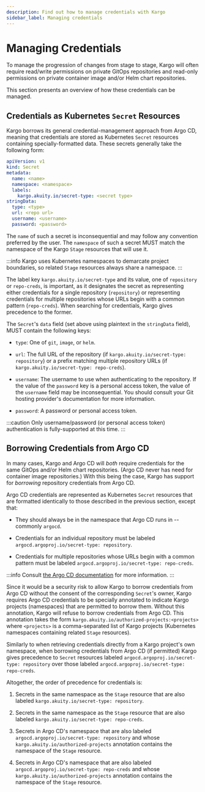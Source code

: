 ```yaml
---
description: Find out how to manage credentials with Kargo
sidebar_label: Managing credentials
---
```


# Managing Credentials

To manage the progression of changes from stage to stage, Kargo will
often require read/write permissions on private GitOps repositories and
read-only permissions on private container image and/or Helm chart repositories.

This section presents an overview of how these credentials can be managed.

## Credentials as Kubernetes `Secret` Resources

Kargo borrows its general credential-management approach from Argo CD, meaning
that credentials are stored as Kubernetes `Secret` resources containing
specially-formatted data. These secrets generally take the following form:

```yaml
apiVersion: v1
kind: Secret
metadata:
  name: <name>
  namespace: <namespace>
  labels:
    kargo.akuity.io/secret-type: <secret type>
stringData:
  type: <type>
  url: <repo url>
  username: <username>
  password: <password>
```

The `name` of such a secret is inconsequential and may follow any convention
preferred by the user. The `namespace` of such a secret MUST match the namespace
of the Kargo `Stage` resources that will use it.

:::info
Kargo uses Kubernetes namespaces to demarcate project boundaries, so related
`Stage` resources always share a namespace.
:::

The label key `kargo.akuity.io/secret-type` and its value, one of `repository`
or `repo-creds`, is important, as it designates the secret as representing
either credentials for a single repository (`repository`) or representing
credentials for multiple repositories whose URLs begin with a common pattern
(`repo-creds`). When searching for credentials, Kargo gives precedence to the
former.

The `Secret`'s `data` field (set above using plaintext in the `stringData`
field), MUST contain the following keys:

* `type`: One of `git`, `image`, or `helm`.

* `url`: The full URL of the repository (if `kargo.akuity.io/secret-type:
  repository`) or a prefix matching multiple repository URLs (if
  `kargo.akuity.io/secret-type: repo-creds`).

* `username`: The username to use when authenticating to the repository. If the
  value of the `password` key is a personal access token, the value of the
  `username` field may be inconsequential. You should consult your Git hosting
  provider's documentation for more information.

* `password`: A password or personal access token.

:::caution
Only username/password (or personal access token) authentication is
fully-supported at this time.
:::

## Borrowing Credentials from Argo CD

In many cases, Kargo and Argo CD will _both_ require credentials for the same
GitOps and/or Helm chart repositories. (Argo CD never has need for container
image repositories.) With this being the case, Kargo has support for _borrowing_
repository credentials from Argo CD.

Argo CD credentials are represented as Kubernetes `Secret` resources that are
formatted identically to those described in the previous section, except that:

* They should always be in the namespace that Argo CD runs in -- commonly
  `argocd`.

* Credentials for an individual repository must be labeled
  `argocd.argoproj.io/secret-type: repository`.

* Credentials for multiple repositories whose URLs begin with a common pattern
  must be labeled `argocd.argoproj.io/secret-type: repo-creds`.

:::info
Consult
[the Argo CD documentation](https://argo-cd.readthedocs.io/en/stable/operator-manual/declarative-setup/#repositories)
for more information.
:::

Since it would be a security risk to allow Kargo to borrow credentials from Argo
CD without the consent of the corresponding `Secret`'s owner, Kargo requires
Argo CD credentials to be specially annotated to indicate Kargo projects
(namespaces) that are permitted to borrow them. Without this annotation, Kargo
will refuse to borrow credentials from Argo CD. This annotation takes the form
`kargo.akuity.io/authorized-projects:<projects>` where `<projects>` is a
comma-separated list of Kargo projects (Kubernetes namespaces containing related
`Stage` resources).

Similarly to when retrieving credentials directly from a Kargo project's own
namespace, when borrowing credentials from Argo CD (if permitted) Kargo gives
precedence to `Secret` resources labeled
`argocd.argoproj.io/secret-type: repository` over those labeled
`argocd.argoproj.io/secret-type: repo-creds`.

Altogether, the order of precedence for credentials is:

1. Secrets in the same namespace as the `Stage` resource that are also
   labeled `kargo.akuity.io/secret-type: repository`.

1. Secrets in the same namespace as the `Stage` resource that are also
   labeled `kargo.akuity.io/secret-type: repo-creds`.

1. Secrets in Argo CD's namespace that are also labeled
   `argocd.argoproj.io/secret-type: repository` and whose
   `kargo.akuity.io/authorized-projects` annotation contains the namespace of
   the `Stage` resource.

1. Secrets in Argo CD's namespace that are also labeled
   `argocd.argoproj.io/secret-type: repo-creds` and whose
   `kargo.akuity.io/authorized-projects` annotation contains the namespace of
   the `Stage` resource.
